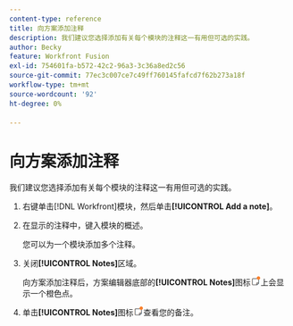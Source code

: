 ```yaml
---
content-type: reference
title: 向方案添加注释
description: 我们建议您选择添加有关每个模块的注释这一有用但可选的实践。
author: Becky
feature: Workfront Fusion
exl-id: 754601fa-b572-42c2-96a3-3c36a8ed2c56
source-git-commit: 77ec3c007ce7c49ff760145fafcd7f62b273a18f
workflow-type: tm+mt
source-wordcount: '92'
ht-degree: 0%

---
```


# 向方案添加注释

我们建议您选择添加有关每个模块的注释这一有用但可选的实践。

1. 右键单击[!DNL Workfront]模块，然后单击&#x200B;**[!UICONTROL Add a note]**。
1. 在显示的注释中，键入模块的概述。

   您可以为一个模块添加多个注释。

1. 关闭&#x200B;**[!UICONTROL Notes]**&#x200B;区域。

   向方案添加注释后，方案编辑器底部的&#x200B;**[!UICONTROL Notes]**&#x200B;图标![](assets/notes-icon-w-dot.png)上会显示一个橙色点。

1. 单击&#x200B;**[!UICONTROL Notes]**&#x200B;图标![](assets/notes-icon-w-dot.png)查看您的备注。
